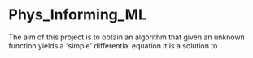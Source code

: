 # Phys_Informing_ML
The aim of this project is to obtain an algorithm that given an unknown function yields a 'simple' differential equation it is a solution to.  
